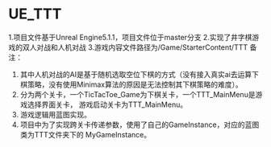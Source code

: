 # UE_TTT
1.项目文件基于Unreal Engine5.1.1，项目文件位于master分支
2.实现了井字棋游戏的双人对战和人机对战
3.游戏内容文件路径为/Game/StarterContent/TTT
备注：
1. 其中人机对战的AI是基于随机选取空位下棋的方式（没有接入真实ai去运算下棋策略，没有使用Minimax算法的原因是无法控制其下棋策略的难度）。
2. 分为两个关卡，一个TicTacToe_Game为下棋关卡，一个TTT_MainMenu是游戏选择界面关卡， 游戏启动关卡为TTT_MainMenu。
3. 游戏逻辑用蓝图实现。
4. 项目中为了实现跨关卡传递参数，使用了自己的GameInstance，对应的蓝图类为TTT文件夹下的 MyGameInstance。
